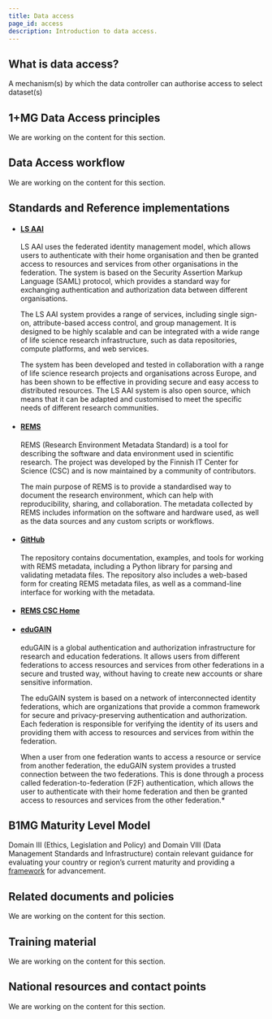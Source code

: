 ```yaml
---
title: Data access
page_id: access
description: Introduction to data access.
---
```


## What is data access?

A mechanism(s) by which the data controller can authorise access to select dataset(s)

## 1+MG Data Access principles

We are working on the content for this section.

## Data Access workflow

We are working on the content for this section.

## Standards and Reference implementations

* #### [LS AAI](https://elixir-europe.org/platforms/compute/aai/overview) 

    LS AAI uses the federated identity management model, which allows users to authenticate with their home organisation and then be granted access to resources and services from other organisations in the federation. The system is based on the Security Assertion Markup Language (SAML) protocol, which provides a standard way for exchanging authentication and authorization data between different organisations.

    The LS AAI system provides a range of services, including single sign-on, attribute-based access control, and group management. It is designed to be highly scalable and can be integrated with a wide range of life science research infrastructure, such as data repositories, compute platforms, and web services.

    The system has been developed and tested in collaboration with a range of life science research projects and organisations across Europe, and has been shown to be effective in providing secure and easy access to distributed resources. The LS AAI system is also open source, which means that it can be adapted and customised to meet the specific needs of different research communities.


* #### [REMS](https://rems-demo.rahtiapp.fi/)

    REMS (Research Environment Metadata Standard) is a tool for describing the software and data environment used in scientific research. The project was developed by the Finnish IT Center for Science (CSC) and is now maintained by a community of contributors.

    The main purpose of REMS is to provide a standardised way to document the research environment, which can help with reproducibility, sharing, and collaboration. The metadata collected by REMS includes information on the software and hardware used, as well as the data sources and any custom scripts or workflows.

* #### [GitHub](https://github.com/CSCfi/rems/)

    The repository contains documentation, examples, and tools for working with REMS metadata, including a Python library for parsing and validating metadata files. The repository also includes a web-based form for creating REMS metadata files, as well as a command-line interface for working with the metadata.

* #### [REMS CSC Home](https://www.csc.fi/en/rems-kayttovaltuuksien-hallintajarjestelma)

* #### [eduGAIN](https://edugain.org/)

    eduGAIN is a global authentication and authorization infrastructure for research and education federations. It allows users from different federations to access resources and services from other federations in a secure and trusted way, without having to create new accounts or share sensitive information.

    The eduGAIN system is based on a network of interconnected identity federations, which are organizations that provide a common framework for secure and privacy-preserving authentication and authorization. Each federation is responsible for verifying the identity of its users and providing them with access to resources and services from within the federation.
    
    When a user from one federation wants to access a resource or service from another federation, the eduGAIN system provides a trusted connection between the two federations. This is done through a process called federation-to-federation (F2F) authentication, which allows the user to authenticate with their home federation and then be granted access to resources and services from the other federation.* 


## B1MG Maturity Level Model

Domain III (Ethics, Legislation and Policy) and Domain VIII (Data Management Standards and Infrastructure) contain relevant guidance for evaluating your country or region’s current maturity and providing a [framework]((https://b1mg-project.eu/resources/maturity-level-model)) for advancement.

## Related documents and policies

We are working on the content for this section.

 
## Training material

We are working on the content for this section.


## National resources and contact points

We are working on the content for this section.




